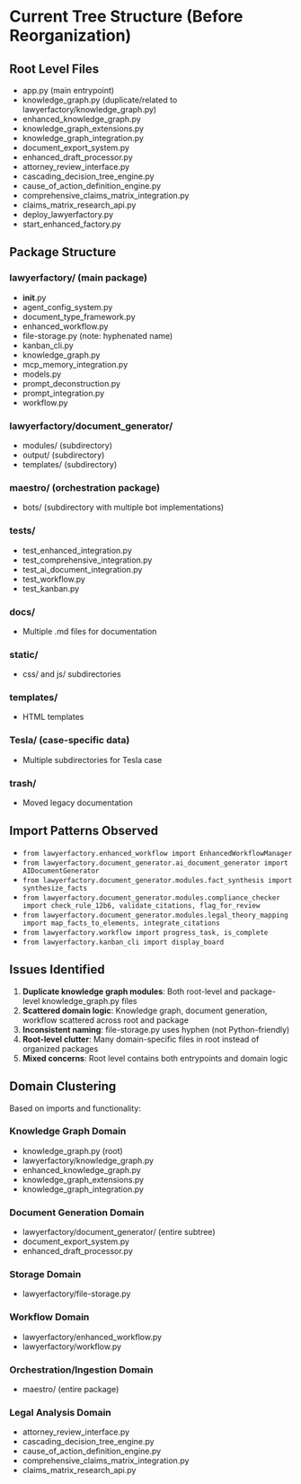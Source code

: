 # Current Tree Structure (Before Reorganization)

## Root Level Files
- app.py (main entrypoint)
- knowledge_graph.py (duplicate/related to lawyerfactory/knowledge_graph.py)
- enhanced_knowledge_graph.py
- knowledge_graph_extensions.py
- knowledge_graph_integration.py
- document_export_system.py
- enhanced_draft_processor.py
- attorney_review_interface.py
- cascading_decision_tree_engine.py
- cause_of_action_definition_engine.py
- comprehensive_claims_matrix_integration.py
- claims_matrix_research_api.py
- deploy_lawyerfactory.py
- start_enhanced_factory.py

## Package Structure
### lawyerfactory/ (main package)
- __init__.py
- agent_config_system.py
- document_type_framework.py
- enhanced_workflow.py
- file-storage.py (note: hyphenated name)
- kanban_cli.py
- knowledge_graph.py
- mcp_memory_integration.py
- models.py
- prompt_deconstruction.py
- prompt_integration.py
- workflow.py

### lawyerfactory/document_generator/
- modules/ (subdirectory)
- output/ (subdirectory)
- templates/ (subdirectory)

### maestro/ (orchestration package)
- bots/ (subdirectory with multiple bot implementations)

### tests/
- test_enhanced_integration.py
- test_comprehensive_integration.py
- test_ai_document_integration.py
- test_workflow.py
- test_kanban.py

### docs/
- Multiple .md files for documentation

### static/
- css/ and js/ subdirectories

### templates/
- HTML templates

### Tesla/ (case-specific data)
- Multiple subdirectories for Tesla case

### trash/
- Moved legacy documentation

## Import Patterns Observed
- `from lawyerfactory.enhanced_workflow import EnhancedWorkflowManager`
- `from lawyerfactory.document_generator.ai_document_generator import AIDocumentGenerator`
- `from lawyerfactory.document_generator.modules.fact_synthesis import synthesize_facts`
- `from lawyerfactory.document_generator.modules.compliance_checker import check_rule_12b6, validate_citations, flag_for_review`
- `from lawyerfactory.document_generator.modules.legal_theory_mapping import map_facts_to_elements, integrate_citations`
- `from lawyerfactory.workflow import progress_task, is_complete`
- `from lawyerfactory.kanban_cli import display_board`

## Issues Identified
1. **Duplicate knowledge graph modules**: Both root-level and package-level knowledge_graph.py files
2. **Scattered domain logic**: Knowledge graph, document generation, workflow scattered across root and package
3. **Inconsistent naming**: file-storage.py uses hyphen (not Python-friendly)
4. **Root-level clutter**: Many domain-specific files in root instead of organized packages
5. **Mixed concerns**: Root level contains both entrypoints and domain logic

## Domain Clustering
Based on imports and functionality:

### Knowledge Graph Domain
- knowledge_graph.py (root)
- lawyerfactory/knowledge_graph.py
- enhanced_knowledge_graph.py
- knowledge_graph_extensions.py
- knowledge_graph_integration.py

### Document Generation Domain
- lawyerfactory/document_generator/ (entire subtree)
- document_export_system.py
- enhanced_draft_processor.py

### Storage Domain
- lawyerfactory/file-storage.py

### Workflow Domain
- lawyerfactory/enhanced_workflow.py
- lawyerfactory/workflow.py

### Orchestration/Ingestion Domain
- maestro/ (entire package)

### Legal Analysis Domain
- attorney_review_interface.py
- cascading_decision_tree_engine.py
- cause_of_action_definition_engine.py
- comprehensive_claims_matrix_integration.py
- claims_matrix_research_api.py
